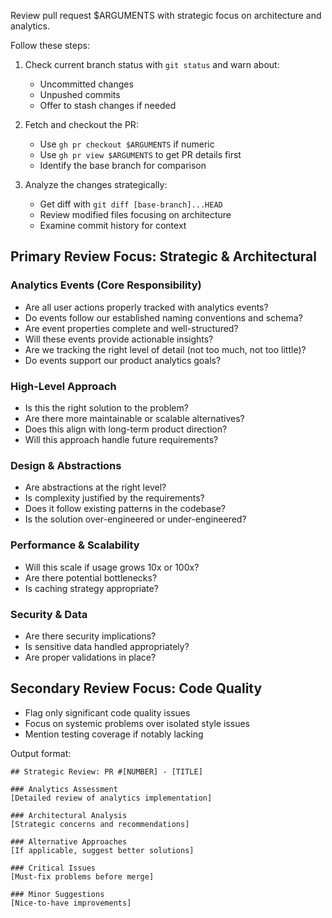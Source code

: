 Review pull request $ARGUMENTS with strategic focus on architecture and analytics.

Follow these steps:

1. Check current branch status with `git status` and warn about:
   - Uncommitted changes
   - Unpushed commits
   - Offer to stash changes if needed

2. Fetch and checkout the PR:
   - Use `gh pr checkout $ARGUMENTS` if numeric
   - Use `gh pr view $ARGUMENTS` to get PR details first
   - Identify the base branch for comparison

3. Analyze the changes strategically:
   - Get diff with `git diff [base-branch]...HEAD`
   - Review modified files focusing on architecture
   - Examine commit history for context

## Primary Review Focus: Strategic & Architectural

### Analytics Events (Core Responsibility)
- Are all user actions properly tracked with analytics events?
- Do events follow our established naming conventions and schema?
- Are event properties complete and well-structured?
- Will these events provide actionable insights?
- Are we tracking the right level of detail (not too much, not too little)?
- Do events support our product analytics goals?

### High-Level Approach
- Is this the right solution to the problem?
- Are there more maintainable or scalable alternatives?
- Does this align with long-term product direction?
- Will this approach handle future requirements?

### Design & Abstractions
- Are abstractions at the right level?
- Is complexity justified by the requirements?
- Does it follow existing patterns in the codebase?
- Is the solution over-engineered or under-engineered?

### Performance & Scalability
- Will this scale if usage grows 10x or 100x?
- Are there potential bottlenecks?
- Is caching strategy appropriate?

### Security & Data
- Are there security implications?
- Is sensitive data handled appropriately?
- Are proper validations in place?

## Secondary Review Focus: Code Quality
- Flag only significant code quality issues
- Focus on systemic problems over isolated style issues
- Mention testing coverage if notably lacking

Output format:
```
## Strategic Review: PR #[NUMBER] - [TITLE]

### Analytics Assessment
[Detailed review of analytics implementation]

### Architectural Analysis
[Strategic concerns and recommendations]

### Alternative Approaches
[If applicable, suggest better solutions]

### Critical Issues
[Must-fix problems before merge]

### Minor Suggestions
[Nice-to-have improvements]
```